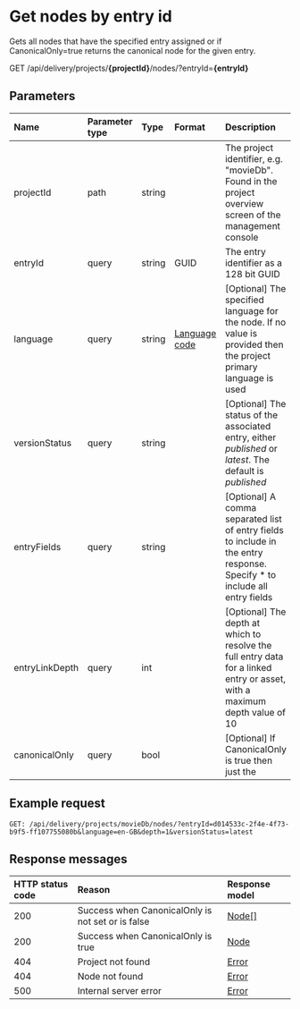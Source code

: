 # Get nodes by entry id

Gets all nodes that have the specified entry assigned or if CanonicalOnly=true returns the canonical node for the given entry.

<span class="label label--get">GET</span> /api/delivery/projects/**{projectId}**/nodes/?entryId=**{entryId}**

## Parameters

| Name | Parameter type | Type | Format | Description |
|:-|:-|:-|:-|:-|
| projectId         | path  | string | | The project identifier, e.g. "movieDb". Found in the project overview screen of the management console |
| entryId           | query | string | GUID | The entry identifier as a 128 bit GUID |
| language          | query | string | [Language code](/localization.md) | [Optional] The specified language for the node. If no value is provided then the project primary language is used |
| versionStatus     | query | string | | [Optional] The status of the associated entry, either *published* or *latest*. The default is *published* |
| entryFields       | query | string | | [Optional]  A comma separated list of entry fields to include in the entry response. Specify * to include all entry fields |
| entryLinkDepth    | query | int    | | [Optional] The depth at which to resolve the full entry data for a linked entry or asset, with a maximum depth value of 10 |
| canonicalOnly     | query | bool   | | [Optional] If CanonicalOnly is true then just the  |
## Example request

```http
GET: /api/delivery/projects/movieDb/nodes/?entryId=d014533c-2f4e-4f73-b9f5-ff107755080b&language=en-GB&depth=1&versionStatus=latest
```

## Response messages

| HTTP status code | Reason | Response model |
|:-|:-|:-|
| 200 | Success when CanonicalOnly is not set or is false | [Node[]](/model/node.md) |
| 200 | Success when CanonicalOnly is true | [Node](/model/node.md) |
| 404 | Project not found | [Error](/key-concepts/errors.md) |
| 404 | Node not found | [Error](/key-concepts/errors.md) |
| 500 | Internal server error | [Error](/key-concepts/errors.md) |
